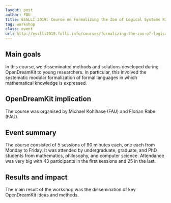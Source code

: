 ```yaml
---
layout: post
author: FAU
title: ESSLLI 2019: Course on Formalizing the Zoo of Logical Systems Riga, Latvia, 05th-09th of August 2019
tag: workshop
class: event
url: http://esslli2019.folli.info/courses/formalizing-the-zoo-of-logical-system
---
```


## Main goals


In this course, we disseminated methods and solutions developed during OpenDreamKit to young researchers.
In particular, this involved the systematic modular formalization of formal languages in which mathematical knowledge is expressed.

## OpenDreamKit implication


The course was organised by Michael Kohlhase (FAU) and Florian Rabe (FAU).

## Event summary


The course consisted of 5 sessions of 90 minutes each, one each from Monday to Friday.
It was attended by undergraduate, graduate, and PhD students from mathematics, philosophy, and computer science.
Attendance was very big with 43 participants in the first sessions and 25 in the last.

## Results and impact


The main result of the workshop was the dissemination of key OpenDreamKit ideas and methods.

